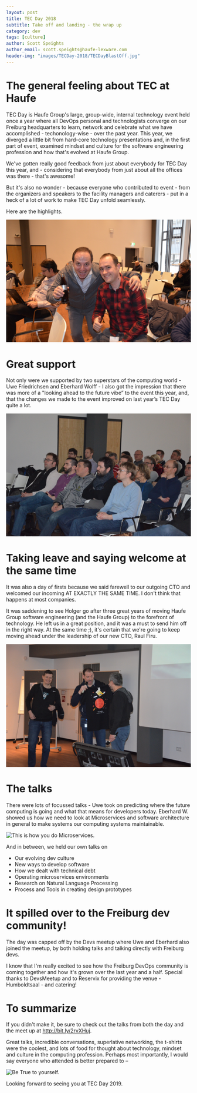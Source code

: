 ```yaml
---
layout: post
title: TEC Day 2018
subtitle: Take off and landing - the wrap up
category: dev
tags: [culture]
author: Scott Speights
author_email: scott.speights@haufe-lexware.com
header-img: "images/TECDay-2018/TECDayBlastOff.jpg"
---
```



# The general feeling about TEC at Haufe

TEC Day is Haufe Group's large, group-wide, internal technology event held once a year where all DevOps personal and technologists converge on our Freiburg headquarters to learn, network and celebrate what we have accomplished - techonology-wise - over the past year. This year, we diverged a little bit from hard-core technology presentations and, in the first part of event, examined mindset and culture for the software engineering profession and how that's evolved at Haufe Group.

We've gotten really good feedback from just about everybody for TEC Day this year, and - considering that everybody from just about all the offices was there - that's awesome!

But it's also no wonder - because everyone who contributed to event - from the organizers and speakers to the facility managers and caterers - put in a heck of a lot of work to make TEC Day unfold seamlessly.

Here are the highlights.

![Feedback](../images/TECDay-2018/Celebrate_TEC.JPG)

# Great support

Not only were we supported by two superstars of the computing world - Uwe Friedrichsen and Eberhard Wolff - I also got the impression that there was more of a "looking ahead to the future vibe” to the event this year, and, that the changes we made to the event improved on last year’s TEC Day quite a lot.

![Rapt!](../images/TECDay-2018/RaptAudience.JPG)

# Taking leave and saying welcome at the same time

It was also a day of firsts because we said farewell to our outgoing CTO and welcomed our incoming AT EXACTLY THE SAME TIME. I don't think that happens at most companies.

It was saddening to see Holger go after three great years of moving Haufe Group software engineering (and the Haufe Group) to the forefront of technology. He left us in a great position, and it was a must to send him off in the right way. At the same time ;), it's certain that we're going to keep moving ahead under the leadership of our new CTO, Raul Firu.


![Farewell and Welcome](../images/TECDay-2018/TShirt-uebergabe.jpg)

# The talks
There were lots of focussed talks - Uwe took on predicting where the future computing is going and what that means for developers today. Eberhard W. showed us how we need to look at Microservices and software architecture in general to make systems our computing systems maintainable.

![This is how you do Microservices.](../images/TECDay-2018/Microservices-Wolff.JPG)

And in between, we held our own talks on
- Our evolving dev culture
- New ways to develop software
- How we dealt with technical debt
- Operating microservices environments
- Research on Natural Language Processing
- Process and Tools in creating design prototypes

# It spilled over to the Freiburg dev community!

The day was capped off by the Devs meetup where Uwe and Eberhard also joined the meetup, by both holding talks and talking directly with Freiburg devs.

I know that I'm really excited to see how the Freiburg DevOps community is coming together and how it's grown over the last year and a half. Special thanks to DevsMeetup and to Reservix for providing the venue - Humboldtsaal - and catering!

# To summarize

If you didn't make it, be sure to check out the talks from both the day and the meet up at http://bit.ly/2rvXHuj.

Great talks, incredible conversations, superlative networking, the t-shirts were the coolest, and lots of food for thought about technology, mindset and culture in the computing profession. Perhaps most importantly, I would say everyone who attended is better prepared to –

![Be True to yourself.](../images/TECDay-2018/UWEChoices.JPG)

Looking forward to seeing you at TEC Day 2019.
